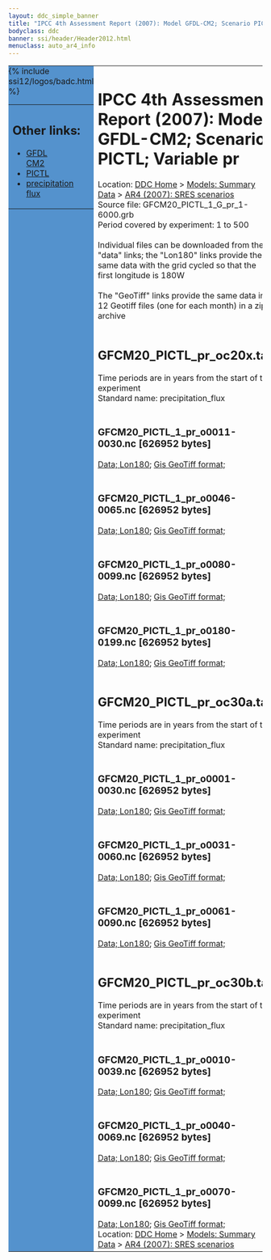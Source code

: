```yaml
---
layout: ddc_simple_banner
title: "IPCC 4th Assessment Report (2007): Model GFDL-CM2; Scenario PICTL; Variable pr"
bodyclass: ddc
banner: ssi/header/Header2012.html
menuclass: auto_ar4_info
---
```



<table width="100%" border="0" cellspacing="0" cellpadding="0" style="border-collapse: collapse;">
<tr style="margin:0;padding:0;border:0;">
<td style="margin:0;padding:0;border:0;height:1pt;width:150pt;background:#5492CD;" valign="top" >

<div id="lh-col2" class="auto_ar4_info">
<table class="menumain" bgcolor="#5492CD" cellspacing="0" width="100%" border="0">
<tr><td>
<h2> Other links:</h2>
<ul>
<li><a href="/auto/ar4/model-GFDL-CM2.html">GFDL<br/>CM2</a></li>
<li><a href="/auto/ar4/scenario-PICTL.html">PICTL</a></li>
<li><a href="/auto/ar4/var-precipitation_flux.html">precipitation flux</a></li>
</ul>
</td></tr>
{% include ssi12/logos/badc.html %}
</table>
</div>
</td>
<td><h1>IPCC 4th Assessment Report (2007): Model GFDL-CM2; Scenario PICTL; Variable pr</h1>

<!-- Breadcrumb1 -->
<div id="breadcrumb1" align="left">
Location: <a href="/index.html">DDC Home</a> > <a href="/sim/gcm_clim/">Models: Summary Data</a>
> <a href="/sim/gcm_clim/SRES_AR4/index.html">AR4 (2007): SRES scenarios</a>
</div>
<!-- End of Breadcrumb1 -->Source file: GFCM20_PICTL_1_G_pr_1-6000.grb
<br/>
Period covered by experiment: 1 to 500<br/>
<br/>Individual files can be downloaded from the "data" links; the "Lon180" links provide the same data
         with the grid cycled so that the first longitude is 180W<br/>
<br/>The "GeoTiff" links provide the same data in 12 Geotiff files (one for each month)
          in a zip archive<br/>
<br/><h2>GFCM20_PICTL_pr_oc20x.tar</h2>
Time periods are in years from the start of the experiment<br/>
Standard name: precipitation_flux<br>
<br/><h3>GFCM20_PICTL_1_pr_o0011-0030.nc [626952 bytes]</h3>
<a href="/cgi-bin/downl/ar4_nc/pr/GFCM20_PICTL_1_pr_o0011-0030.nc">Data; </a><a href="/cgi-bin/downl/ar4_nc/pr/GFCM20_PICTL_1_pr_o0011-0030.cyto180.nc"> Lon180</a>; <a href="/cgi-bin/downl/ar4_tif/pr/GFCM20_PICTL_1_pr_o0011-0030.zip">Gis GeoTiff format; </a><br/>
<br/><h3>GFCM20_PICTL_1_pr_o0046-0065.nc [626952 bytes]</h3>
<a href="/cgi-bin/downl/ar4_nc/pr/GFCM20_PICTL_1_pr_o0046-0065.nc">Data; </a><a href="/cgi-bin/downl/ar4_nc/pr/GFCM20_PICTL_1_pr_o0046-0065.cyto180.nc"> Lon180</a>; <a href="/cgi-bin/downl/ar4_tif/pr/GFCM20_PICTL_1_pr_o0046-0065.zip">Gis GeoTiff format; </a><br/>
<br/><h3>GFCM20_PICTL_1_pr_o0080-0099.nc [626952 bytes]</h3>
<a href="/cgi-bin/downl/ar4_nc/pr/GFCM20_PICTL_1_pr_o0080-0099.nc">Data; </a><a href="/cgi-bin/downl/ar4_nc/pr/GFCM20_PICTL_1_pr_o0080-0099.cyto180.nc"> Lon180</a>; <a href="/cgi-bin/downl/ar4_tif/pr/GFCM20_PICTL_1_pr_o0080-0099.zip">Gis GeoTiff format; </a><br/>
<br/><h3>GFCM20_PICTL_1_pr_o0180-0199.nc [626952 bytes]</h3>
<a href="/cgi-bin/downl/ar4_nc/pr/GFCM20_PICTL_1_pr_o0180-0199.nc">Data; </a><a href="/cgi-bin/downl/ar4_nc/pr/GFCM20_PICTL_1_pr_o0180-0199.cyto180.nc"> Lon180</a>; <a href="/cgi-bin/downl/ar4_tif/pr/GFCM20_PICTL_1_pr_o0180-0199.zip">Gis GeoTiff format; </a><br/>
<br/><h2>GFCM20_PICTL_pr_oc30a.tar</h2>
Time periods are in years from the start of the experiment<br/>
Standard name: precipitation_flux<br>
<br/><h3>GFCM20_PICTL_1_pr_o0001-0030.nc [626952 bytes]</h3>
<a href="/cgi-bin/downl/ar4_nc/pr/GFCM20_PICTL_1_pr_o0001-0030.nc">Data; </a><a href="/cgi-bin/downl/ar4_nc/pr/GFCM20_PICTL_1_pr_o0001-0030.cyto180.nc"> Lon180</a>; <a href="/cgi-bin/downl/ar4_tif/pr/GFCM20_PICTL_1_pr_o0001-0030.zip">Gis GeoTiff format; </a><br/>
<br/><h3>GFCM20_PICTL_1_pr_o0031-0060.nc [626952 bytes]</h3>
<a href="/cgi-bin/downl/ar4_nc/pr/GFCM20_PICTL_1_pr_o0031-0060.nc">Data; </a><a href="/cgi-bin/downl/ar4_nc/pr/GFCM20_PICTL_1_pr_o0031-0060.cyto180.nc"> Lon180</a>; <a href="/cgi-bin/downl/ar4_tif/pr/GFCM20_PICTL_1_pr_o0031-0060.zip">Gis GeoTiff format; </a><br/>
<br/><h3>GFCM20_PICTL_1_pr_o0061-0090.nc [626952 bytes]</h3>
<a href="/cgi-bin/downl/ar4_nc/pr/GFCM20_PICTL_1_pr_o0061-0090.nc">Data; </a><a href="/cgi-bin/downl/ar4_nc/pr/GFCM20_PICTL_1_pr_o0061-0090.cyto180.nc"> Lon180</a>; <a href="/cgi-bin/downl/ar4_tif/pr/GFCM20_PICTL_1_pr_o0061-0090.zip">Gis GeoTiff format; </a><br/>
<br/><h2>GFCM20_PICTL_pr_oc30b.tar</h2>
Time periods are in years from the start of the experiment<br/>
Standard name: precipitation_flux<br>
<br/><h3>GFCM20_PICTL_1_pr_o0010-0039.nc [626952 bytes]</h3>
<a href="/cgi-bin/downl/ar4_nc/pr/GFCM20_PICTL_1_pr_o0010-0039.nc">Data; </a><a href="/cgi-bin/downl/ar4_nc/pr/GFCM20_PICTL_1_pr_o0010-0039.cyto180.nc"> Lon180</a>; <a href="/cgi-bin/downl/ar4_tif/pr/GFCM20_PICTL_1_pr_o0010-0039.zip">Gis GeoTiff format; </a><br/>
<br/><h3>GFCM20_PICTL_1_pr_o0040-0069.nc [626952 bytes]</h3>
<a href="/cgi-bin/downl/ar4_nc/pr/GFCM20_PICTL_1_pr_o0040-0069.nc">Data; </a><a href="/cgi-bin/downl/ar4_nc/pr/GFCM20_PICTL_1_pr_o0040-0069.cyto180.nc"> Lon180</a>; <a href="/cgi-bin/downl/ar4_tif/pr/GFCM20_PICTL_1_pr_o0040-0069.zip">Gis GeoTiff format; </a><br/>
<br/><h3>GFCM20_PICTL_1_pr_o0070-0099.nc [626952 bytes]</h3>
<a href="/cgi-bin/downl/ar4_nc/pr/GFCM20_PICTL_1_pr_o0070-0099.nc">Data; </a><a href="/cgi-bin/downl/ar4_nc/pr/GFCM20_PICTL_1_pr_o0070-0099.cyto180.nc"> Lon180</a>; <a href="/cgi-bin/downl/ar4_tif/pr/GFCM20_PICTL_1_pr_o0070-0099.zip">Gis GeoTiff format; </a><br/>
<!-- Breadcrumb2 -->
<div id="breadcrumb2" align="left">
Location: <a href="/index.html">DDC Home</a> > <a href="/sim/gcm_clim/">Models: Summary Data</a>
> <a href="/sim/gcm_clim/SRES_AR4/index.html">AR4 (2007): SRES scenarios</a>
</div>
<!-- End of Breadcrumb2 --></td></tr></table>
